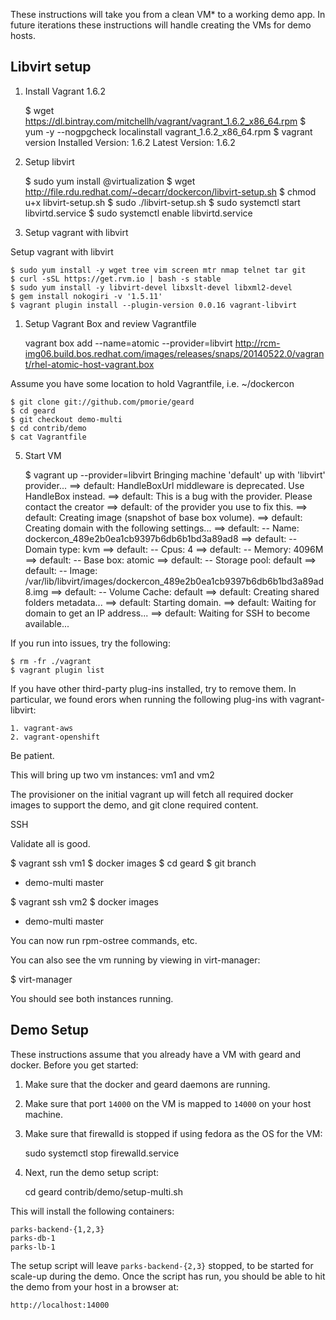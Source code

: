 These instructions will take you from a clean VM* to a working demo app.  In future iterations these instructions will handle creating the VMs for demo hosts.

Libvirt setup
-------------

1. Install Vagrant 1.6.2

    $ wget https://dl.bintray.com/mitchellh/vagrant/vagrant_1.6.2_x86_64.rpm
    $ yum -y --nogpgcheck localinstall vagrant_1.6.2_x86_64.rpm
    $ vagrant version
    Installed Version: 1.6.2
    Latest Version: 1.6.2

1. Setup libvirt 

    $ sudo yum install @virtualization
    $ wget http://file.rdu.redhat.com/~decarr/dockercon/libvirt-setup.sh
    $ chmod u+x libvirt-setup.sh
    $ sudo ./libvirt-setup.sh
    $ sudo systemctl start libvirtd.service
    $ sudo systemctl enable libvirtd.service

1. Setup vagrant with libvirt

Setup vagrant with libvirt

    $ sudo yum install -y wget tree vim screen mtr nmap telnet tar git
    $ curl -sSL https://get.rvm.io | bash -s stable
    $ sudo yum install -y libvirt-devel libxslt-devel libxml2-devel
    $ gem install nokogiri -v '1.5.11'
    $ vagrant plugin install --plugin-version 0.0.16 vagrant-libvirt

1.  Setup Vagrant Box and review Vagrantfile

    vagrant box add --name=atomic --provider=libvirt http://rcm-img06.build.bos.redhat.com/images/releases/snaps/20140522.0/vagrant/rhel-atomic-host-vagrant.box

Assume you have some location to hold Vagrantfile, i.e. ~/dockercon

    $ git clone git://github.com/pmorie/geard
    $ cd geard
    $ git checkout demo-multi
    $ cd contrib/demo
    $ cat Vagrantfile

5.  Start VM

    $ vagrant up --provider=libvirt
    Bringing machine 'default' up with 'libvirt' provider...
    ==> default: HandleBoxUrl middleware is deprecated. Use HandleBox instead.
    ==> default: This is a bug with the provider. Please contact the creator
    ==> default: of the provider you use to fix this.
    ==> default: Creating image (snapshot of base box volume).
    ==> default: Creating domain with the following settings...
    ==> default:  -- Name:          dockercon_489e2b0ea1cb9397b6db6b1bd3a89ad8
    ==> default:  -- Domain type:   kvm
    ==> default:  -- Cpus:          4
    ==> default:  -- Memory:        4096M
    ==> default:  -- Base box:      atomic
    ==> default:  -- Storage pool:  default
    ==> default:  -- Image:         /var/lib/libvirt/images/dockercon_489e2b0ea1cb9397b6db6b1bd3a89ad8.img
    ==> default:  -- Volume Cache:  default
    ==> default: Creating shared folders metadata...
    ==> default: Starting domain.
    ==> default: Waiting for domain to get an IP address...
    ==> default: Waiting for SSH to become available...

If you run into issues, try the following:

    $ rm -fr ./vagrant
    $ vagrant plugin list

If you have other third-party plug-ins installed, try to remove them.  In particular, we found erors when running the following plug-ins with vagrant-libvirt:

    1. vagrant-aws
    2. vagrant-openshift

Be patient.

This will bring up two vm instances: vm1 and vm2

The provisioner on the initial vagrant up will fetch all required docker images to support the demo, and git clone required content.

SSH

Validate all is good.

$ vagrant ssh vm1
$ docker images
$ cd geard
$ git branch
* demo-multi
master

$ vagrant ssh vm2
$ docker images
* demo-multi
master

You can now run rpm-ostree commands, etc.

You can also see the vm running by viewing in virt-manager:

$ virt-manager

You should see both instances running.

Demo Setup
----------

These instructions assume that you already have a VM with geard and docker.  Before you get started:

1.  Make sure that the docker and geard daemons are running.
1.  Make sure that port `14000` on the VM is mapped to `14000` on your host machine.
1.  Make sure that firewalld is stopped if using fedora as the OS for the VM:

    sudo systemctl stop firewalld.service

1.  Next, run the demo setup script:
    
    cd geard
    contrib/demo/setup-multi.sh

This will install the following containers:

    parks-backend-{1,2,3}
    parks-db-1
    parks-lb-1

The setup script will leave `parks-backend-{2,3}` stopped, to be started for scale-up during the demo.  Once the script has run, you should be able to hit the demo from your host in a browser at:

    http://localhost:14000
